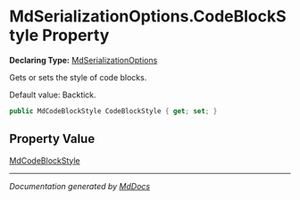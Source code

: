 # MdSerializationOptions.CodeBlockStyle Property

**Declaring Type:** [MdSerializationOptions](../index.md)

Gets or sets the style of code blocks.

Default value: Backtick.

```csharp
public MdCodeBlockStyle CodeBlockStyle { get; set; }
```

## Property Value

[MdCodeBlockStyle](../../MdCodeBlockStyle/index.md)

___

*Documentation generated by [MdDocs](https://github.com/ap0llo/mddocs)*
